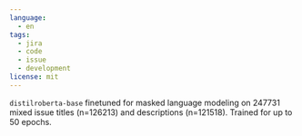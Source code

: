 ```yaml
---
language:
  - en
tags:
  - jira
  - code
  - issue
  - development
license: mit
---
```


`distilroberta-base` finetuned for masked language modeling on 247731 mixed issue titles (n=126213) and descriptions (n=121518). Trained for up to 50 epochs.